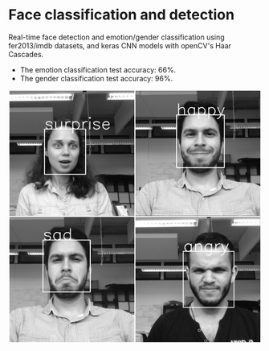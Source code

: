 # Face classification and detection
Real-time face detection and emotion/gender classification using fer2013/imdb datasets, and keras CNN models with openCV's Haar Cascades.
* The emotion classification test accuracy: 66%.
* The gender classification test accuracy: 96%.

![alt tag](images/emotion_classification.jpg)
